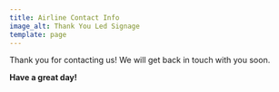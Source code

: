 ```yaml
---
title: Airline Contact Info
image_alt: Thank You Led Signage
template: page
---
```


Thank you for contacting us! We will get back in touch with you soon.

**Have a great day!**